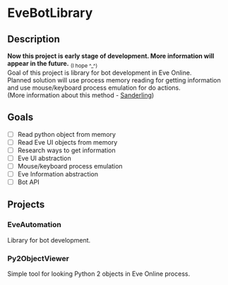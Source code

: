 # EveBotLibrary
## Description
<b>Now this project is early stage of development. More information will appear in the future.</b> <sub>(I hope ^_^)</sub> <br/> 
Goal of this project is library for bot development in Eve Online. <br/>
Planned solution will use process memory reading for getting information and use mouse/keyboard process emulation for do actions. <br/>
(More information about this method - [Sanderling](https://github.com/Arcitectus/Sanderling))

## Goals
- [ ] Read python object from memory
- [ ] Read Eve UI objects from memory
- [ ] Research ways to get information
- [ ] Eve UI abstraction
- [ ] Mouse/keyboard process emulation
- [ ] Eve Information abstraction
- [ ] Bot API

## Projects

### EveAutomation
Library for bot development.

### Py2ObjectViewer
Simple tool for looking Python 2 objects in Eve Online process.
